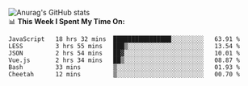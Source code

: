 
![Anurag's GitHub stats](https://github-readme-stats.vercel.app/api?username=supergczh&show_icons=true&theme=radical)
<br />
📊 **This Week I Spent My Time On:**

<!--START_SECTION:waka-->

```text
JavaScript   18 hrs 32 mins  ████████████████░░░░░░░░░   63.91 %
LESS         3 hrs 55 mins   ███▒░░░░░░░░░░░░░░░░░░░░░   13.54 %
JSON         2 hrs 54 mins   ██▓░░░░░░░░░░░░░░░░░░░░░░   10.01 %
Vue.js       2 hrs 34 mins   ██▒░░░░░░░░░░░░░░░░░░░░░░   08.87 %
Bash         33 mins         ▒░░░░░░░░░░░░░░░░░░░░░░░░   01.93 %
Cheetah      12 mins         ▒░░░░░░░░░░░░░░░░░░░░░░░░   00.70 %
```

<!--END_SECTION:waka-->
